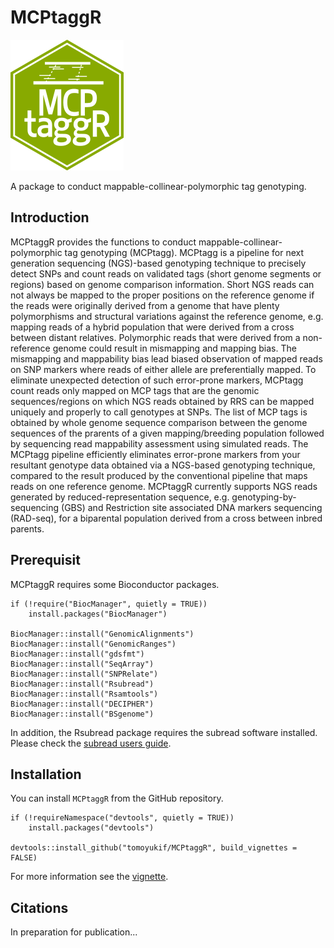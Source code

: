# MCPtaggR
![MCPtaggR_icon](https://github.com/tomoyukif/MCPtaggR/blob/main/inst/MCPtaggR_Icon.png?raw=true)

A package to conduct mappable-collinear-polymorphic tag genotyping.

## Introduction
MCPtaggR provides the functions to conduct mappable-collinear-polymorphic 
tag genotyping (MCPtagg). MCPtagg is a pipeline for 
next generation sequencing (NGS)-based genotyping technique to precisely 
detect SNPs and count reads on validated tags (short genome segments or 
regions) based on genome comparison information. Short NGS reads can not 
always be mapped to the proper positions on the reference genome if the reads 
were originally derived from a genome that have plenty polymorphisms and 
structural variations against the reference genome, e.g. mapping reads of a 
hybrid population that were derived from a cross between distant relatives. 
Polymorphic reads that were derived from a non-reference genome could result 
in mismapping and mapping bias. The mismapping and mappability bias
lead biased observation of mapped reads on SNP markers where 
reads of either allele are preferentially mapped. To eliminate unexpected 
detection of such error-prone markers, MCPtagg count reads only mapped on 
MCP tags that are the genomic sequences/regions on which NGS reads obtained by
RRS can be mapped uniquely and properly to call genotypes at SNPs. The list of 
MCP tags is obtained by whole genome sequence comparison between the genome 
sequences of the prarents of a given mapping/breeding population followed by 
sequencing read mappability assessment using simulated reads. 
The MCPtagg pipeline efficiently eliminates error-prone markers from your 
resultant genotype data obtained via a NGS-based genotyping technique, compared 
to the result produced by the conventional pipeline that maps reads on one
reference genome.
MCPtaggR currently supports NGS reads generated by reduced-representation 
sequence, e.g. genotyping-by-sequencing (GBS) and Restriction site associated 
DNA markers sequencing (RAD-seq), for a biparental population derived from
a cross between inbred parents. 

## Prerequisit
MCPtaggR requires some Bioconductor packages.
```
if (!require("BiocManager", quietly = TRUE))
    install.packages("BiocManager")

BiocManager::install("GenomicAlignments")
BiocManager::install("GenomicRanges")
BiocManager::install("gdsfmt")
BiocManager::install("SeqArray")
BiocManager::install("SNPRelate")
BiocManager::install("Rsubread")
BiocManager::install("Rsamtools")
BiocManager::install("DECIPHER")
BiocManager::install("BSgenome")
```

In addition, the Rsubread package requires the subread software installed.
Please check the [subread users guide](https://subread.sourceforge.net/SubreadUsersGuide.pdf).


## Installation
You can install `MCPtaggR` from the GitHub repository.
```
if (!requireNamespace("devtools", quietly = TRUE))
    install.packages("devtools")
    
devtools::install_github("tomoyukif/MCPtaggR", build_vignettes = FALSE)
```

For more information see the [vignette](https://tomoyukif.github.io/MCPtaggR/).

## Citations
In preparation for publication...
